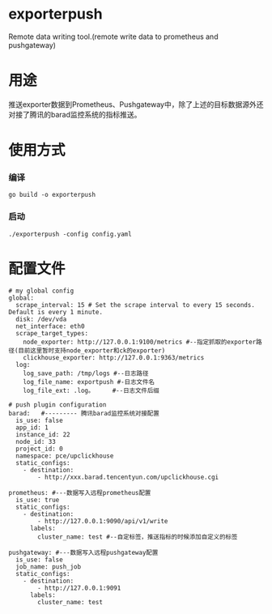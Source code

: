 # exporterpush
Remote data writing tool.(remote write data to prometheus and pushgateway)

# 用途
推送exporter数据到Prometheus、Pushgateway中，除了上述的目标数据源外还对接了腾讯的barad监控系统的指标推送。

# 使用方式
### 编译
```
go build -o exporterpush
```

### 启动
```
./exporterpush -config config.yaml
```

# 配置文件
```
# my global config
global:
  scrape_interval: 15 # Set the scrape interval to every 15 seconds. Default is every 1 minute.
  disk: /dev/vda
  net_interface: eth0
  scrape_target_types:
    node_exporter: http://127.0.0.1:9100/metrics #--指定抓取的exporter路径(目前这里暂时支持node_exporter和ck的exporter)
    clickhouse_exporter: http://127.0.0.1:9363/metrics
  log:
    log_save_path: /tmp/logs #--日志路径
    log_file_name: exportpush #-日志文件名
    log_file_ext: .log。     #--日志文件后缀

# push plugin configuration
barad:   #--------- 腾讯barad监控系统对接配置
  is_use: false
  app_id: 1
  instance_id: 22
  node_id: 33
  project_id: 0
  namespace: pce/upclickhouse
  static_configs:
    - destination:
        - http://xxx.barad.tencentyun.com/upclickhouse.cgi

prometheus: #---数据写入远程prometheus配置
  is_use: true
  static_configs:
    - destination:
        - http://127.0.0.1:9090/api/v1/write
      labels:
        cluster_name: test #--自定标签，推送指标的时候添加自定义的标签

pushgateway: #---数据写入远程pushgateway配置
  is_use: false
  job_name: push_job
  static_configs:
    - destination:
        - http://127.0.0.1:9091
      labels:
        cluster_name: test 

```
